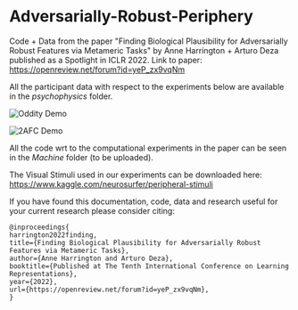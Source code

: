 # Adversarially-Robust-Periphery
Code + Data from the paper "Finding Biological Plausibility for Adversarially Robust Features via Metameric Tasks" by Anne Harrington + Arturo Deza published as a Spotlight in ICLR 2022. Link to paper: https://openreview.net/forum?id=yeP_zx9vqNm

All the participant data with respect to the experiments below are available in the *psychophysics* folder.

![Oddity Demo](https://github.com/ArturoDeza/Adversarially-Robust-Periphery/blob/main/Demo_Gifs/Oddity_Demo.gif)

![2AFC Demo](https://github.com/ArturoDeza/Adversarially-Robust-Periphery/blob/main/Demo_Gifs/2AFC_Demo.gif)

All the code wrt to the computational experiments in the paper can be seen in the *Machine* folder (to be uploaded).

The Visual Stimuli used in our experiments can be downloaded here:
https://www.kaggle.com/neurosurfer/peripheral-stimuli

If you have found this documentation, code, data and research useful for your current research please consider citing:

```
@inproceedings{
harrington2022finding,
title={Finding Biological Plausibility for Adversarially Robust Features via Metameric Tasks},
author={Anne Harrington and Arturo Deza},
booktitle={Published at The Tenth International Conference on Learning Representations},
year={2022},
url={https://openreview.net/forum?id=yeP_zx9vqNm},
}
```
